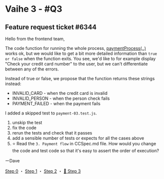 # Vaihe 3 - #Q3

## Feature request ticket #6344

Hello from the frontend team,

The code function for running the whole process, [paymentProcess(..)](https://github.com/adl32x/assignment-test-1/blob/main/payment.js#:~:text=paymentProcess) works ok, but we would like to get a bit more detailed information than `true or false` when the function exits. You see, we'd like to for example display "Check your credit card number" to the user, but we can't differentiate between any of the errors. 

Instead of true or false, we propose that the function returns these strings instead:

- INVALID_CARD - when the credit card is invalid
- INVALID_PERSON - when the person check fails
- PAYMENT_FAILED - when the payment fails

I added a skipped test to `payment-03.test.js`.

1) unskip the test
2) fix the code
3) rerun the tests and check that it passes
4) add a sensible number of tests or expects for all the cases above
5) ⭐ Read the `3. Payment flow` in CCSpec.md file. How would you change the code and test code so that it's easy to assert the order of execution?

ーDave

[Step 0](./ASSESSMENT.md) ・
[Step 1](./ASSESSMENT1.md) ・
[Step 2](./ASSESSMENT2.md) ・
[📖 Step 3](./ASSESSMENT3.md)
